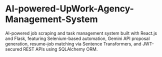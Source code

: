 # AI-powered-UpWork-Agency-Management-System
AI-powered job scraping and task management system built with React.js and Flask, featuring Selenium-based automation, Gemini API proposal generation, resume–job matching via Sentence Transformers, and JWT-secured REST APIs using SQLAlchemy ORM.
